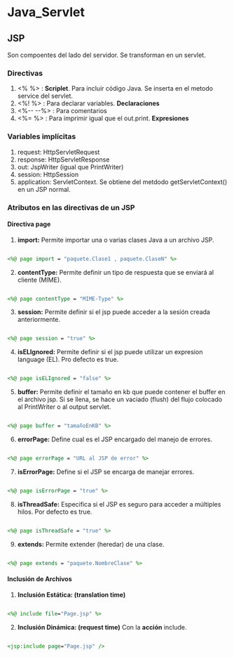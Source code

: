 # Java_Servlet

## JSP

Son compoentes del lado del servidor. Se transforman en un servlet.

### Directivas

1. <%  %> : **Scriplet**. Para incluir código Java. Se inserta en el metodo service del servlet.
2. <%!  %> : Para declarar variables. **Declaraciones**
3. <%--  --%> : Para comentarios
4. <%=  %> : Para imprimir igual que el out.print. **Expresiones**

### Variables implícitas

1. request: HttpServletRequest
2. response: HttpServletResponse
3. out: JspWriter (igual que PrintWriter)
4. session: HttpSession
4. application: ServletContext. Se obtiene del metdodo getServletContext() en un JSP normal.

### Atributos en las directivas de un JSP

#### Directiva page

1. **import:** Permite importar una o varias clases Java a un archivo JSP.
``` jsp

<%@ page import = "paquete.Clase1 , paquete.ClaseN" %>

```

2. **contentType:** Permite definir un tipo de respuesta que se enviará al cliente (MIME).
``` jsp

<%@ page contentType = "MIME-Type" %>

```

3. **session:** Permite definir si el jsp puede acceder a la sesión creada anteriormente.
``` jsp

<%@ page session = "true" %>

```

4. **isELIgnored:** Permite definir si el jsp puede utilizar un expresion language (EL). Pro defecto es true.
``` jsp

<%@ page isELIgnored = "false" %>

```

5. **buffer:** Permite definir el tamaño en kb que puede contener el buffer en el archivo jsp. Si se llena, se hace un vaciado (flush) del flujo colocado al PrintWriter o al output servlet.
``` jsp

<%@ page buffer = "tamañoEnKB" %>

```

6. **errorPage:** Define cual es el JSP encargado del manejo de errores.
``` jsp

<%@ page errorPage = "URL al JSP de error" %>

```

7. **isErrorPage:** Define si el JSP se encarga de manejar errores.
``` jsp

<%@ page isErrorPage = "true" %>

```

8. **isThreadSafe:** Especifica si el JSP es seguro para acceder a múltiples hilos. Por defecto es true.
``` jsp

<%@ page isThreadSafe = "true" %>

```

9. **extends:** Permite extender (heredar) de una clase.
``` jsp

<%@ page extends = "paquete.NombreClase" %>

```

#### Inclusión de Archivos

1. **Inclusión Estática: (translation time)** 
``` jsp

<%@ include file="Page.jsp" %>

```

2. **Inclusión Dinámica: (request time)** Con la **acción** include.
``` jsp

<jsp:include page="Page.jsp" />

```

